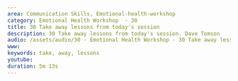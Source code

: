 ```yaml
---
area: Communication Skills, Emotional-health-workshop
category: Emotional Health Workshop  - 30
title: 30 Take away lessons from today's session
description: 30 Take away lessons from today's session. Dave Tomson
audio: /assets/audio/30 - Emotional Health Workshop - 30 Take away lessons from today's session. Dave Tomson - MQ.mp3
www: 
keywords: take, away, lessons
youtube: 
duration: 5m 13s
--- 
```

